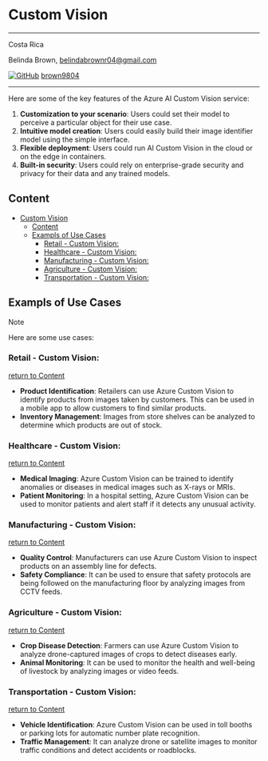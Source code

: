 # Custom Vision

----------

Costa Rica

Belinda Brown, belindabrownr04@gmail.com

[![GitHub](https://img.shields.io/badge/--181717?logo=github&logoColor=ffffff)](https://github.com/)
[brown9804](https://github.com/brown9804)

----------

Here are some of the key features of the Azure AI Custom Vision service:
1. **Customization to your scenario**: Users could set their model to perceive a particular object for their use case.
2. **Intuitive model creation**: Users could easily build their image identifier model using the simple interface.
3. **Flexible deployment**: Users could run AI Custom Vision in the cloud or on the edge in containers.
4. **Built-in security**: Users could rely on enterprise-grade security and privacy for their data and any trained models. 

## Content 
<!-- TOC -->

- [Custom Vision](#custom-vision)
    - [Content](#content)
    - [Exampls of Use Cases](#exampls-of-use-cases)
        - [Retail - Custom Vision:](#retail---custom-vision)
        - [Healthcare - Custom Vision:](#healthcare---custom-vision)
        - [Manufacturing - Custom Vision:](#manufacturing---custom-vision)
        - [Agriculture - Custom Vision:](#agriculture---custom-vision)
        - [Transportation - Custom Vision:](#transportation---custom-vision)

<!-- /TOC -->

## Exampls of Use Cases

> [!NOTE]
> Here are some use cases:

### Retail - Custom Vision:
[return to Content](#content)

- **Product Identification**: Retailers can use Azure Custom Vision to identify products from images taken by customers. This can be used in a mobile app to allow customers to find similar products.
- **Inventory Management**: Images from store shelves can be analyzed to determine which products are out of stock.

### Healthcare - Custom Vision:
[return to Content](#content)

- **Medical Imaging**: Azure Custom Vision can be trained to identify anomalies or diseases in medical images such as X-rays or MRIs.
- **Patient Monitoring**: In a hospital setting, Azure Custom Vision can be used to monitor patients and alert staff if it detects any unusual activity.

### Manufacturing - Custom Vision:
[return to Content](#content)

- **Quality Control**: Manufacturers can use Azure Custom Vision to inspect products on an assembly line for defects.
- **Safety Compliance**: It can be used to ensure that safety protocols are being followed on the manufacturing floor by analyzing images from CCTV feeds.

### Agriculture - Custom Vision:
[return to Content](#content)

- **Crop Disease Detection**: Farmers can use Azure Custom Vision to analyze drone-captured images of crops to detect diseases early.
- **Animal Monitoring**: It can be used to monitor the health and well-being of livestock by analyzing images or video feeds.

### Transportation - Custom Vision:
[return to Content](#content)

- **Vehicle Identification**: Azure Custom Vision can be used in toll booths or parking lots for automatic number plate recognition.
- **Traffic Management**: It can analyze drone or satellite images to monitor traffic conditions and detect accidents or roadblocks.
